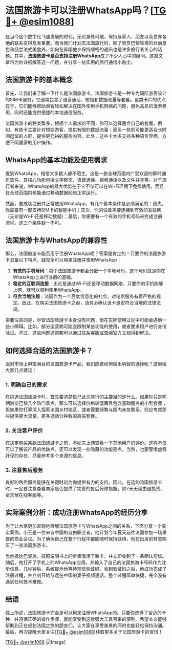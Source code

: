 # 法国旅游卡可以注册WhatsApp吗？[[TG💪+ @esim1088](https://t.me/s/esim1088)]

在当今这个数字化飞速发展的时代，无论身处何地，保持与家人、朋友以及世界各地的联系变得愈发重要。而当我们计划去法国旅行时，除了欣赏巴黎铁塔的壮丽景色和品尝法式美食外，如何在异国他乡保持顺畅的通讯也是许多旅行者关心的话题。其中，**法国旅游卡是否支持注册WhatsApp**成了不少人心中的疑问。这篇文章将为你详细解答这一问题，并分享一些实用的旅行通信小贴士。

## 法国旅游卡的基本概念

首先，让我们来了解一下什么是法国旅游卡。法国旅游卡是一种专为国际游客设计的SIM卡服务，它通常包含了语音通话、短信和数据流量等套餐。这类卡片的优点在于，它们能够帮助游客轻松解决在国外使用手机网络的问题，避免高昂的漫游费用，同时还能提供便捷的本地通信服务。

法国旅游卡的种类繁多，根据个人需求的不同，你可以选择适合自己的套餐。例如，有些卡主要针对短期游客，提供有限的数据流量；而另一些则可能更适合长时间逗留的人群，提供更充裕的服务内容。此外，这些卡大多支持多种语言界面，方便不同国家的用户操作。

## WhatsApp的基本功能及使用需求

提到WhatsApp，相信大多数人都不陌生。这是一款全球范围内广受欢迎的即时通讯软件，其核心功能包括文字聊天、语音通话、视频通话以及文件共享等。对于旅行者来说，WhatsApp的最大优势在于它不仅可以在Wi-Fi环境下免费使用，而且在全球范围内都能通过移动数据网络正常运行。

然而，要成功注册并正常使用WhatsApp，有几个基本条件是必须满足的：首先，你需要有一部支持SIM卡的智能手机；其次，你的设备需要连接到有效的互联网（无论是Wi-Fi还是移动数据）；最后，你需要有一个有效的手机号码来完成注册流程。这三个条件缺一不可。

## 法国旅游卡与WhatsApp的兼容性

那么，法国旅游卡能否用于注册WhatsApp呢？答案是肯定的！只要你的法国旅游卡具备以下特点，就完全可以用来注册并使用WhatsApp：

1. **有效的手机号码**：每个法国旅游卡都会分配一个本地号码，这个号码就是你在WhatsApp上进行注册的基础。
2. **稳定的互联网连接**：无论是通过Wi-Fi还是移动数据网络，只要你的手机能够上网，就可以顺利使用WhatsApp。
3. **符合当地法规**：法国作为一个高度信息化的社会，对电信服务有着严格的规定。因此，在购买法国旅游卡之前，请务必确认该卡是否符合当地的法律法规。

需要注意的是，尽管法国旅游卡本身没有问题，但在实际使用过程中可能会遇到一些小障碍。比如，部分运营商可能会限制某些功能的使用，或者要求用户进行身份验证。不过，这些问题通常都可以通过联系客服或查阅官方文档得到解决。

## 如何选择合适的法国旅游卡？

面对市场上琳琅满目的法国旅游卡产品，我们应该如何做出明智的选择呢？这里给大家几点建议：

### 1. 明确自己的需求

在挑选法国旅游卡时，首先要清楚自己此次旅行的主要目的是什么。如果你只是短期游览巴黎几个热门景点，那么可以选择价格较低廉且包含基础服务的小型套餐；但如果你打算深入探索法国乡村地区，或者需要频繁与国内亲友联系，则应考虑那些提供更大流量、更多通话分钟数的高端套餐。

### 2. 关注客户评价

在决定购买某款法国旅游卡之前，不妨先上网查看一下其他用户的评价。这样不仅可以了解该产品的优缺点，还可以发现一些隐藏的功能亮点。当然，也要警惕虚假好评的存在，尽量参考多个来源的信息。

### 3. 注意售后服务

良好的售后服务能够在关键时刻为你提供有力的支持。因此，在选购法国旅游卡时，一定要注意查看商家是否提供了完善的售后保障措施，如7天无理由退换货、全天候在线客服等。

## 实际案例分析：成功注册WhatsApp的经历分享

为了让大家更加直观地理解法国旅游卡与WhatsApp之间的关系，下面分享一个真实案例。小王是一位来自中国的自由职业者，他计划今年夏天前往法国参加一场重要的商业会议。为了确保自己在整个行程中都能随时保持联络，他在出发前特意购买了一张法国旅游卡。

当他抵达巴黎后，按照说明书上的步骤激活了新卡，并立即收到了一条确认短信。随后，他打开了手机上的WhatsApp应用，并输入了自己的法国旅游卡号码作为注册信息。几秒钟后，系统提示他等待短信验证码。收到验证码之后，他成功完成了注册过程，并立刻开始与远在中国的妻子视频通话。整个过程简单快捷，完全没有遇到任何技术难题。

## 结语

综上所述，法国旅游卡完全是可以用来注册WhatsApp的。只要你选择了合适的卡种，并遵循正确的操作步骤，就能享受到这款强大工具带来的便利。希望本文能够帮助到正在规划法国之旅的朋友们，让大家在享受美景的同时也能轻松保持沟通。最后，再次提醒大家关注[[TG💪+ @esim1088](https://t.me/s/esim1088)]获取更多关于法国旅游卡的资讯！

[[TG💪+ @esim1088](https://t.me/s/esim1088) ![Image](https://i.postimg.cc/4NQfJmqS/Snipaste-2025-05-13-00-14-12.png)]